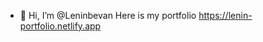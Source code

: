 - 👋 Hi, I’m @Leninbevan
Here is my portfolio
https://lenin-portfolio.netlify.app

<!---
Leninbevan/Leninbevan is a ✨ special ✨ repository because its `README.md` (this file) appears on your GitHub profile.
You can click the Preview link to take a look at your changes.
--->
